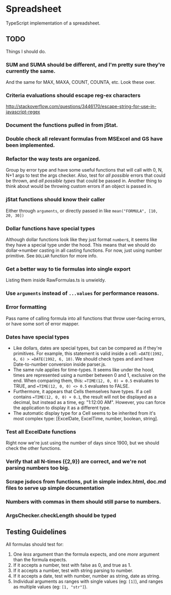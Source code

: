 # Spreadsheet
TypeScript implementation of a spreadsheet.

## TODO
Things I should do.

### SUM and SUMA should be different, and I'm pretty sure they're currently the same.
And the same for MAX, MAXA, COUNT, COUNTA, etc. Look these over.

### Criteria evaluations should escape reg-ex characters
http://stackoverflow.com/questions/3446170/escape-string-for-use-in-javascript-regex

### Document the functions pulled in from jStat.

### Double check all relevant formulas from MSExcel and GS have been implemented.

### Refactor the way tests are organized.
Group by error type and have some useful functions that will call with 0, N, N+1 args to test the args
checker. Also, test for *all possible* errors that could be thrown, and *all possible types* that could be passed in.
Another thing to think about would be throwing custom errors if an object is passed in.

### jStat functions should know their caller
Either through `arguments`, or directly passed in like `mean("FORMULA", [10, 20, 30])`

### Dollar functions have special types
Although dollar functions look like they just format `number`s, it seems like they have a special type under the hood.
This means that we should do dollar->number casting in all casting functions. For now, just using number primitive.
See `DOLLAR` function for more info.

### Get a better way to tie formulas into single export
Listing them inside RawFormulas.ts is unwieldy.

### Use `arguments` instead of `...values` for performance reasons.

### Error formatting
Pass name of calling formula into all functions that throw user-facing errors, or have some sort of error mapper.

### Dates have special types
* Like dollars, dates are special types, but can be compared as if they're primitives. For example, this statement is
valid inside a cell: `=DATE(1992, 6, 6) > =DATE(1992, 6, 10)`. We should check types and and have Date-to-number
conversion inside parser.js.
* The same rule applies for time-types. It seems like under the hood, times are represented using a number between
0 and 1, exclusive on the end. When comparing them, this: `=TIME(12, 0, 0) = 0.5` evaluates to TRUE, and
`=TIME(12, 0, 0) <> 0.5` evaluates to FALSE.
* Furthermore, it appears that Cells themselves have types. If a cell contains `=TIME(12, 0, 0) + 0.1`, the result will
not be displayed as a decimal, but instead as a time, eg: "1:12:00 AM". However, you can force the application to display it as
a different type.
* The automatic display type for a Cell seems to be inherited from it's most complex type: [ExcelDate, ExcelTime,
number, boolean, string].

### Test all ExcelDate functions
Right now we're just using the number of days since 1900, but we should check the other functions.

### Verify that all N-times ({2,9}) are correct, and we're not parsing numbers too big.

### Scrape jsdocs from functions, put in simple index.html, doc.md files to serve up simple documentation

### Numbers with commas in them should still parse to numbers.

### ArgsChecker.checkLength should be typed

## Testing Guidelines

All formulas should test for:
1) One *less* argument than the formula expects, and one *more* argument than the formula expects.
2) If it accepts a number, test with false as 0, and true as 1.
3) If it accepts a number, test with string parsing to number.
4) If it accepts a date, test with number, number as string, date as string.
5) Individual arguments as ranges with single values (eg: `[1]`), and ranges as multiple values (eg: `[1, "str"]`).
